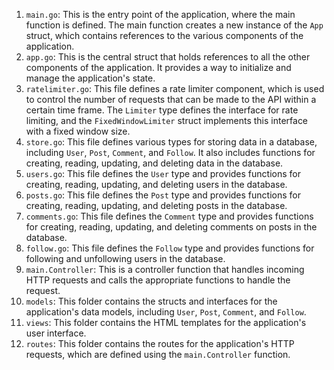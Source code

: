 


1. `main.go`: This is the entry point of the application, where the main function is defined. The main function creates a new instance of the `App` struct, which contains references to the various components of the application.
2. `app.go`: This is the central struct that holds references to all the other components of the application. It provides a way to initialize and manage the application's state.
3. `ratelimiter.go`: This file defines a rate limiter component, which is used to control the number of requests that can be made to the API within a certain time frame. The `Limiter` type defines the interface for rate limiting, and the `FixedWindowLimiter` struct implements this interface with a fixed window size.
4. `store.go`: This file defines various types for storing data in a database, including `User`, `Post`, `Comment`, and `Follow`. It also includes functions for creating, reading, updating, and deleting data in the database.
5. `users.go`: This file defines the `User` type and provides functions for creating, reading, updating, and deleting users in the database.
6. `posts.go`: This file defines the `Post` type and provides functions for creating, reading, updating, and deleting posts in the database.
7. `comments.go`: This file defines the `Comment` type and provides functions for creating, reading, updating, and deleting comments on posts in the database.
8. `follow.go`: This file defines the `Follow` type and provides functions for following and unfollowing users in the database.
9. `main.Controller`: This is a controller function that handles incoming HTTP requests and calls the appropriate functions to handle the request.
10. `models`: This folder contains the structs and interfaces for the application's data models, including `User`, `Post`, `Comment`, and `Follow`.
11. `views`: This folder contains the HTML templates for the application's user interface.
12. `routes`: This folder contains the routes for the application's HTTP requests, which are defined using the `main.Controller` function.

